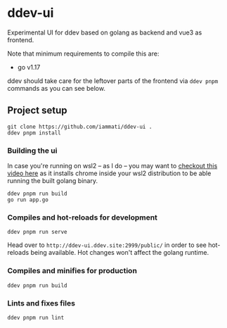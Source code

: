 # ddev-ui

Experimental UI for ddev based on golang as backend and vue3 as frontend.

Note that minimum requirements to compile this are:
- go v1.17

ddev should take care for the leftover parts of the frontend via `ddev pnpm` commands as you can see below.

## Project setup
```
git clone https://github.com/iammati/ddev-ui .
ddev pnpm install
```

### Building the ui

In case you're running on wsl2 – as I do – you may want to [checkout this video here](https://www.youtube.com/watch?v=o6H6q3xg8wg)
as it installs chrome inside your wsl2 distribution to be able running the built golang binary.

```
ddev pnpm run build
go run app.go
```

### Compiles and hot-reloads for development
```
ddev pnpm run serve
```

Head over to `http://ddev-ui.ddev.site:2999/public/` in order to see hot-reloads being available.
Hot changes won't affect the golang runtime.

### Compiles and minifies for production
```
ddev pnpm run build
```

### Lints and fixes files
```
ddev pnpm run lint
```
